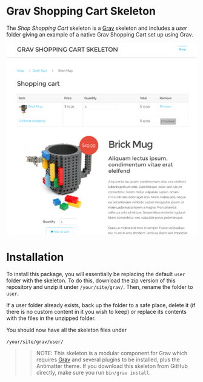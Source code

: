 # Grav Shopping Cart Skeleton

The *Shop Shopping Cart* skeleton is a [Grav](http://github.com/getgrav/grav) skeleton and includes a *user* folder giving an example of a native Grav Shopping Cart set up using Grav.

![](screenshot.jpg)

# Installation

To install this package, you will essentially be replacing the default `user` folder with the skeleton. To do this, download the zip version of this repository and unzip it under `/your/site/grav/`. Then, rename the folder to `user`.

If a user folder already exists, back up the folder to a safe place, delete it (if there is no custom content in it you wish to keep) or replace its contents with the files in the unzipped folder.

You should now have all the skeleton files under

	/your/site/grav/user/

>> NOTE: This skeleton is a modular component for Grav which requires [Grav](http://github.com/getgrav/grav) and several plugins to be installed, plus the Antimatter theme. If you download this skeleton from GitHub directly, make sure you run `bin/grav install`.